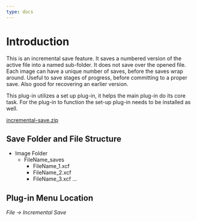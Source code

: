 ```yaml
---
type: docs
---
```


# Introduction

This is an incremental save feature. It saves a numbered version of the active file into a named sub-folder. It does not save over the opened file. Each image can have a unique number of saves, before the saves wrap around. Useful to save stages of progress, before committing to a proper save. Also good for recovering an earlier version.

This plug-in utilizes a set up plug-in, it helps the main plug-in do its core task. For the plug-in to function the set-up plug-in needs to be installed as well.

[incremental-save.zip](/funky/downloads/incremental-save.zip)

## Save Folder and File Structure

* Image Folder
  * FileName_saves
    * FileName_1.xcf
    * FileName_2.xcf
    * FileName_3.xcf
    ...

## Plug-in Menu Location

_File -> Incremental Save_